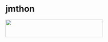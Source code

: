 # jmthon

<p align="left"><a href="https://heroku.com/deploy?template=https://github.com/Crazy8732/mus1"> <img src="https://img.shields.io/badge/Deploy%20To%20Heroku-purple?style=for-the-badge&logo=heroku" width="320" height="58.45"/></a></p>
